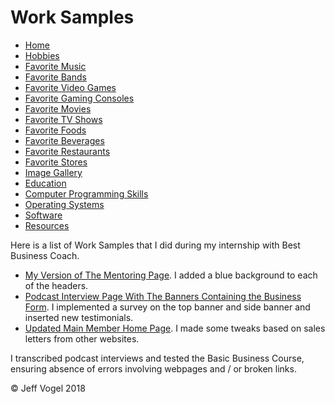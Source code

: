 <head>
	<link href="Website About Me - print.md" rel="stylesheet"/>
	</head>
<body onload = "WorkSamplesProcess()">
		<div id = "header">
			<h1>Work Samples</h1>
		</div>
		<div class="nav">
			<ul>
				<li><a href="Website About Me - Main - print.md">Home</a></li>
				<li><a href="Website About Me - Hobbies - print.md">Hobbies</a></li>
				<li><a href="Website About Me - Favorite Music - print.md">Favorite Music</a></li>
				<li><a href="Website About Me - Favorite Bands - print.md">Favorite Bands</a></li>
				<li><a href="Website About Me - Favorite Video Games - print.md">Favorite Video Games</a></li>
				<li><a href="Website About Me - Favorite Gaming Consoles - print.md">Favorite Gaming Consoles</a></li>
				<li><a href="Website About Me - Favorite Movies - print.md">Favorite Movies</a></li>
				<li><a href="Website About Me - Favorite TV Shows - print.md">Favorite TV Shows</a></li>
				<li><a href="Website About Me - Favorite Foods - print.md">Favorite Foods</a></li>
				<li><a href="Website About Me - Favorite Beverages - print.md">Favorite Beverages</a></li>
				<li><a href="Website About Me - Favorite Restaurants - print.md">Favorite Restaurants</a></li>
				<li><a href="Website About Me - Favorite Stores - print.md">Favorite Stores</a></li>
				<li><a href="Website About Me - Image Gallery - print.md">Image Gallery</a></li>
				<li><a href="Website About Me - Education - print.md">Education</a></li>
				<li><a href="Website About Me - Computer Programming Skills - print.md">Computer Programming Skills</a></li>
				<li><a href="Website About Me - Operating Systems - print.md">Operating Systems</a></li>
				<li><a href="Website About Me - Software - print.md">Software</a></li>
				<li><a href="Website About Me - Resources - print.md">Resources</a></li>
			</ul>
		</div>
		<div id = "content">
			<p>Here is a list of Work Samples that I did during my internship with Best Business Coach.</p>
			<div id = "myDivWorkSamplesElement">
				<ul>
					<li><a href="http://members.bestbusinesscoach.ca/jeff-job">My Version of The Mentoring Page</a>. I added a blue background to each of the headers.</li>
					<li><a href="http://members.bestbusinesscoach.ca/podcast-interviews">Podcast Interview Page With The Banners Containing the Business Form</a>. I implemented a survey on the top banner and side banner and inserted new testimonials.</li>
					<li><a href="http://members.bestbusinesscoach.ca/main-member-home">Updated Main Member Home Page</a>. I made some tweaks based on sales letters from other websites.</li>
				</ul>
				<p>I transcribed podcast interviews and tested the Basic Business Course, ensuring absence of errors involving webpages and / or broken links.</p>
				</ul>
			</div>
		</div>
		<div id = "footer">
			<p>&copy; Jeff Vogel 2018</p>
		</div>
	</body>
